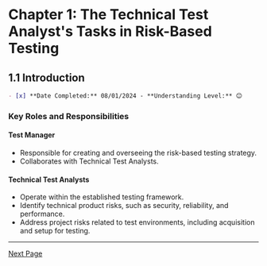 # Chapter 1: The Technical Test Analyst's Tasks in Risk-Based Testing

## 1.1 Introduction

```markdown
- [x] **Date Completed:** 08/01/2024 - **Understanding Level:** 😊
```

### Key Roles and Responsibilities

#### Test Manager

- Responsible for creating and overseeing the risk-based testing strategy.
- Collaborates with Technical Test Analysts.

#### Technical Test Analysts

- Operate within the established testing framework.
- Identify technical product risks, such as security, reliability, and performance.
- Address project risks related to test environments, including acquisition and setup for testing.

---

[Next Page](1.2-risk-based-testing-tasks.md)
